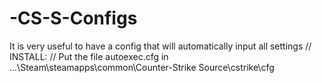 # -CS-S-Configs
It is very useful to have a config that will automatically input all settings
// INSTALL:
// Put the file autoexec.cfg in ...\Steam\steamapps\common\Counter-Strike Source\cstrike\cfg
